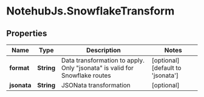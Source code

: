 # NotehubJs.SnowflakeTransform

## Properties

| Name        | Type       | Description                                                                | Notes                             |
| ----------- | ---------- | -------------------------------------------------------------------------- | --------------------------------- |
| **format**  | **String** | Data transformation to apply. Only "jsonata" is valid for Snowflake routes | [optional] [default to 'jsonata'] |
| **jsonata** | **String** | JSONata transformation                                                     | [optional]                        |
